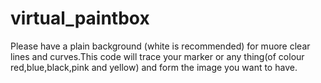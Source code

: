 # virtual_paintbox
Please have a plain background (white is recommended) for muore clear lines and curves.This code will trace your marker or any thing(of colour red,blue,black,pink and yellow) and form the image you want to have.
